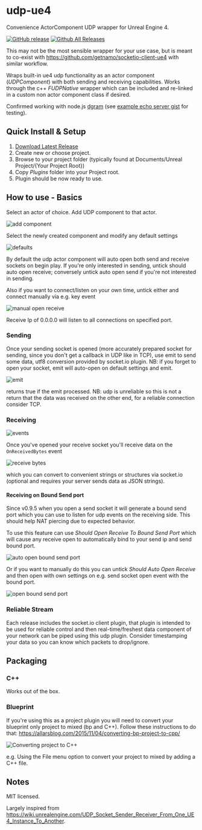 # udp-ue4
Convenience ActorComponent UDP wrapper for Unreal Engine 4.

[![GitHub release](https://img.shields.io/github/release/getnamo/udp-ue4.svg)](https://github.com/getnamo/udp-ue4/releases)
[![Github All Releases](https://img.shields.io/github/downloads/getnamo/udp-ue4/total.svg)](https://github.com/getnamo/udp-ue4/releases)

This may not be the most sensible wrapper for your use case, but is meant to co-exist with https://github.com/getnamo/socketio-client-ue4 with similar workflow. 

Wraps built-in ue4 udp functionality as an actor component (_UDPComponent_) with both sending and receiving capabilities. Works through the c++ _FUDPNative_ wrapper which can be included and re-linked in a custom non actor component class if desired. 

Confirmed working with node.js [dgram](https://nodejs.org/api/dgram.html) (see [example echo server gist](https://gist.github.com/getnamo/8117fdc64209af086ce0337310c52a51) for testing).

## Quick Install & Setup

 1. [Download Latest Release](https://github.com/getnamo/udp-ue4/releases)
 2. Create new or choose project.
 3. Browse to your project folder (typically found at Documents/Unreal Project/{Your Project Root})
 4. Copy *Plugins* folder into your Project root.
 5. Plugin should be now ready to use.
 
## How to use - Basics
 
Select an actor of choice. Add UDP component to that actor.
 
![add component](https://i.imgur.com/EnCiU4K.png)
 
Select the newly created component and modify any default settings

![defaults](https://user-images.githubusercontent.com/542365/112784196-dc49ea80-9005-11eb-9d2c-a53384168be1.png)

By default the udp actor component will auto open both send and receive sockets on begin play. If you're only interested in sending, untick should auto open receive; conversely untick auto open send if you're not interested in sending.
 
Also if you want to connect/listen on your own time, untick either and connect manually via e.g. key event
 
![manual open receive](https://i.imgur.com/HkSvGCb.png)
 
Receive Ip of 0.0.0.0 will listen to all connections on specified port.
 
### Sending
 
Once your sending socket is opened (more accurately prepared socket for sending, since you don't get a callback in UDP like in TCP), use emit to send some data, utf8 conversion provided by socket.io plugin. NB: if you forget to open your socket, emit will auto-open on default settings and emit.
 
![emit](https://i.imgur.com/OzG0caw.png)
 
returns true if the emit processed. NB: udp is unreliable so this is not a return that the data was received on the other end, for a reliable connection consider TCP.
 
### Receiving
 
![events](https://i.imgur.com/1mdlQdI.png)
 
Once you've opened your receive socket you'll receive data on the ```OnReceivedBytes``` event
 
![receive bytes](https://i.imgur.com/1Lq0mDg.png)
 
which you can convert to convenient strings or structures via socket.io (optional and requires your server sends data as JSON strings).

#### Receiving on Bound Send port

Since v0.9.5 when you open a send socket it will generate a bound send port which you can use to listen for udp events on the receiving side. This should help NAT piercing due to expected behavior.

To use this feature can use _Should Open Receive To Bound Send Port_ which will cause any receive open to automatically bind to your send ip and send bound port.

![auto open bound send port](https://user-images.githubusercontent.com/542365/112778515-9129da80-8ff9-11eb-93a3-129c00a8da47.png)

Or if you want to manually do this you can untick _Should Auto Open Receive_ and then open with own settings on e.g. send socket open event with the bound port.

![open bound send port](https://user-images.githubusercontent.com/542365/112771022-7c8c1900-8fde-11eb-971e-e81c3d4e55cd.png)
 
### Reliable Stream
 
Each release includes the socket.io client plugin, that plugin is intended to be used for reliable control and then real-time/freshest data component of your network can be piped using this udp plugin. Consider timestamping your data so you can know which packets to drop/ignore.

## Packaging

### C++
Works out of the box.

### Blueprint
If you're using this as a project plugin you will need to convert your blueprint only project to mixed (bp and C++). Follow these instructions to do that: https://allarsblog.com/2015/11/04/converting-bp-project-to-cpp/

![Converting project to C++](https://i.imgur.com/Urwx2TF.png)

e.g. Using the File menu option to convert your project to mixed by adding a C++ file.

## Notes
MIT licensed.

Largely inspired from https://wiki.unrealengine.com/UDP_Socket_Sender_Receiver_From_One_UE4_Instance_To_Another.
